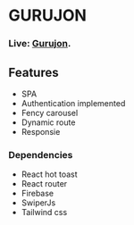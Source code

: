 # GURUJON
### Live: [Gurujon](https://gurujon-38f4b.web.app).


## Features
  + SPA
  + Authentication implemented
  + Fency carousel
  + Dynamic route
  + Responsie


### Dependencies
  + React hot toast
  + React router
  + Firebase
  + SwiperJs
  + Tailwind css

